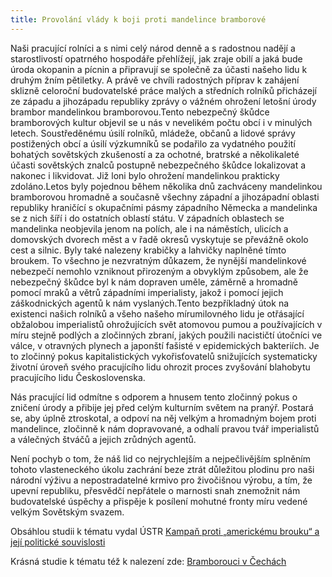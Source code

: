 ```yaml
---
title: Provolání vlády k boji proti mandelince bramborové
---
```


Naši pracující rolníci a s nimi celý národ denně a s radostnou nadějí a starostlivostí opatrného hospodáře přehlížejí, jak zraje obilí a jaká bude úroda okopanin a pícnin a připravují se společně za účasti našeho lidu k druhým žním pětiletky. A právě ve chvíli radostných příprav k zahájení sklizně celoroční budovatelské práce malých a středních rolníků přicházejí ze západu a jihozápadu republiky zprávy o vážném ohrožení letošní úrody brambor mandelinkou bramborovou.Tento nebezpečný škůdce bramborových kultur objevil se u nás v nevelikém počtu obcí i v minulých letech. Soustředěnému úsilí rolníků, mládeže, občanů a lidové správy postižených obcí a úsilí výzkumníků se podařilo za vydatného použití bohatých sovětských zkušeností a za ochotné, bratrské a několikaleté účasti sovětských znalců postupně nebezpečného škůdce lokalizovat a nakonec i likvidovat. Již loni bylo ohrožení mandelinkou prakticky zdoláno.Letos byly pojednou během několika dnů zachváceny mandelinkou bramborovou hromadně a současně všechny západní a jihozápadní oblasti republiky hraničící s okupačními pásmy západního Německa a mandelinka se z nich šíří i do ostatních oblastí státu. V západních oblastech se mandelinka neobjevila jenom na polích, ale i na náměstích, ulicích a domovských dvorech měst a v řadě okresů vyskytuje se převážně okolo cest a silnic. Byly také nalezeny krabičky a lahvičky naplněné tímto broukem. To všechno je nezvratným důkazem, že nynější mandelinkové nebezpečí nemohlo vzniknout přirozeným a obvyklým způsobem, ale že nebezpečný škůdce byl k nám dopraven uměle, záměrně a hromadně pomocí mraků a větrů západními imperialisty, jakož i pomocí jejich záškodnických agentů k nám vyslaných.Tento bezpříkladný útok na existenci našich rolníků a všeho našeho mírumilovného lidu je otřásající obžalobou imperialistů ohrožujících svět atomovou pumou a používajících v míru stejně podlých a zločinných zbraní, jakých použili nacističtí útočníci ve válce, v otravných plynech a japonští fašisté v epidemických bakteriích. Je to zločinný pokus kapitalistických vykořisťovatelů snižujících systematicky životní úroveň svého pracujícího lidu ohrozit proces zvyšování blahobytu pracujícího lidu Československa.

Nás pracující lid odmítne s odporem a hnusem tento zločinný pokus o zničení úrody a přibije jej před celým kulturním světem na pranýř. Postará se, aby úplně ztroskotal, a odpoví na něj velkým a hromadným bojem proti mandelince, zločinně k nám dopravované, a odhalí pravou tvář imperialistů a válečných štváčů a jejich zrůdných agentů.

Není pochyb o tom, že náš lid co nejrychlejším a nejpečlivějším splněním tohoto vlasteneckého úkolu zachrání beze ztrát důležitou plodinu pro naši národní výživu a nepostradatelné krmivo pro živočišnou výrobu, a tím, že upevní republiku, přesvědčí nepřátele o marnosti snah znemožnit nám budovatelské úspěchy a přispěje k posílení mohutné fronty míru vedené velkým Sovětským svazem.


Obsáhlou studii k tématu vydal ÚSTR
[Kampaň proti „americkému brouku“  a její politické souvislosti](https://www.ustrcr.cz/data/pdf/pamet-dejiny/0801-22-38.pdf)

Krásná studie k tématu též k nalezení zde:
[Bramborouci v Čechách](http://padesatky.ffa.vutbr.cz/19491950/45-bramborouci-v-cechach)